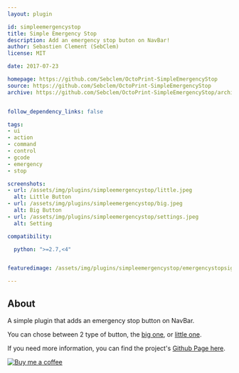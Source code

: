 ```yaml
---
layout: plugin

id: simpleemergencystop
title: Simple Emergency Stop
description: Add an emergency stop buton on NavBar!
author: Sebastien Clement (SebClem)
license: MIT

date: 2017-07-23

homepage: https://github.com/Sebclem/OctoPrint-SimpleEmergencyStop
source: https://github.com/Sebclem/OctoPrint-SimpleEmergencyStop
archive: https://github.com/Sebclem/OctoPrint-SimpleEmergencyStop/archive/master.zip


follow_dependency_links: false

tags:
- ui
- action
- command
- control
- gcode
- emergency
- stop

screenshots:
- url: /assets/img/plugins/simpleemergencystop/little.jpeg
  alt: Little Button
- url: /assets/img/plugins/simpleemergencystop/big.jpeg
  alt: Big Button
- url: /assets/img/plugins/simpleemergencystop/settings.jpeg
  alt: Setting

compatibility:

  python: ">=2.7,<4"


featuredimage: /assets/img/plugins/simpleemergencystop/emergencystopsign.png

---
```

## About
A simple plugin that adds an emergency stop button on NavBar.

You can chose between 2 type of button, the [big one](https://github.com/Sebclem/OctoPrint-SimpleEmergencyStop/blob/1.0.0/images/big.jpeg), or [little one](https://github.com/Sebclem/OctoPrint-SimpleEmergencyStop/blob/1.0.0/images/small.jpeg).

If you need more information, you can find the project's [Github Page here](https://github.com/Sebclem/OctoPrint-SimpleEmergencyStop).



[![Buy me a coffee][buymeacoffee-shield]][buymeacoffee]

[buymeacoffee-shield]: https://www.buymeacoffee.com/assets/img/guidelines/download-assets-sm-2.svg
[buymeacoffee]: https://www.buymeacoffee.com/seb6596
